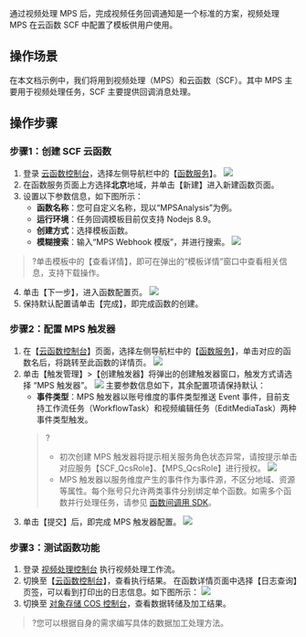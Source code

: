 通过视频处理 MPS 后，完成视频任务回调通知是一个标准的方案，视频处理 MPS 在云函数 SCF 中配置了模板供用户使用。

## 操作场景
在本文档示例中，我们将用到视频处理（MPS）和云函数（SCF）。其中 MPS 主要用于视频处理任务，SCF 主要提供回调消息处理。

## 操作步骤
### 步骤1：创建 SCF 云函数
1. 登录 [云函数控制台](https://console.cloud.tencent.com/scf/list)，选择左侧导航栏中的【[函数服务](https://console.cloud.tencent.com/scf/list)】。
![](https://main.qcloudimg.com/raw/29cd2fc9d699ac2af763749c2e67a472.png)
2. 在函数服务页面上方选择**北京**地域，并单击【新建】进入新建函数页面。
3. 设置以下参数信息，如下图所示：
	- **函数名称**：您可自定义名称，现以“MPSAnalysis”为例。
	- **运行环境**：任务回调模板目前仅支持 Nodejs 8.9。
	- **创建方式**：选择模板函数。
	- **模糊搜索**：输入“MPS Webhook 模版”，并进行搜索。
![](https://main.qcloudimg.com/raw/43b6ba09c92932a51ccdec290eb11726.png)
>?单击模板中的【查看详情】，即可在弹出的“模板详情”窗口中查看相关信息，支持下载操作。
4. 单击【下一步】，进入函数配置页。
![](https://main.qcloudimg.com/raw/2c06ed43e1a410f451c490cc4570c7b1.png)
5. 保持默认配置请单击【完成】，即完成函数的创建。


### 步骤2：配置 MPS 触发器
1. 在【[云函数控制台](https://console.cloud.tencent.com/scf)】页面，选择左侧导航栏中的【[函数服务](https://console.cloud.tencent.com/scf/list)】，单击对应的函数名后，将跳转至此函数的详情页。
![](https://main.qcloudimg.com/raw/8f4478df3d76662f8a5241bebe3761bf.png)
2. 单击【触发管理】>【创建触发器】将弹出的创建触发器窗口，触发方式请选择 “MPS 触发器”。
![](https://main.qcloudimg.com/raw/e067ef8e3e09c07b723d041193b66c62.png)
主要参数信息如下，其余配置项请保持默认：
	- **事件类型**：MPS 触发器以账号维度的事件类型推送 Event 事件，目前支持工作流任务（WorkflowTask）和视频编辑任务（EditMediaTask）两种事件类型触发。
	>?
	>- 初次创建 MPS 触发器将提示相关服务角色状态异常，请按提示单击对应服务【SCF_QcsRole】、【MPS_QcsRole】进行授权。
	>![](https://main.qcloudimg.com/raw/e6a5802db5fe9e054c2c50020f0403b1.png)
	>- MPS 触发器以服务维度产生的事件作为事件源，不区分地域、资源等属性。每个账号只允许两类事件分别绑定单个函数。如需多个函数并行处理任务，请参见 [函数间调用 SDK](https://cloud.tencent.com/document/product/583/37316)。
3. 单击【提交】后，即完成 MPS 触发器配置。
![](https://main.qcloudimg.com/raw/6a7d7009e36538491683173553b809fd.png)


### 步骤3：测试函数功能
1. 登录 [视频处理控制台](https://console.cloud.tencent.com/mps) 执行视频处理工作流。
2. 切换至【[云函数控制台](https://console.cloud.tencent.com/scf/list?rid=8&ns=default)】，查看执行结果。
在函数详情页面中选择【日志查询】页签，可以看到打印出的日志信息。如下图所示：
![](https://main.qcloudimg.com/raw/f5d10848b674f137826689ac1dc28c8a.png)
3. 切换至 [对象存储 COS 控制台](https://console.cloud.tencent.com/cos5)，查看数据转储及加工结果。

>?您可以根据自身的需求编写具体的数据加工处理方法。
